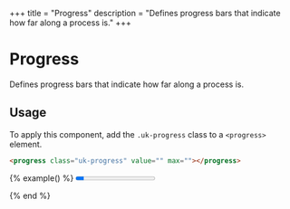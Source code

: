 +++
title = "Progress"
description = "Defines progress bars that indicate how far along a process is."
+++

# Progress

<p class="uk-text-lead">Defines progress bars that indicate how far along a process is.</p>

## Usage

To apply this component, add the `.uk-progress` class to a `<progress>` element.

```html
<progress class="uk-progress" value="" max=""></progress>
```

{% example() %}
<progress id="js-progressbar" class="uk-progress" value="10" max="100"></progress>

<script>

    UIkit.util.ready(function () {

        var bar = document.getElementById('js-progressbar');

        var animate = setInterval(function () {

            bar.value += 10;

            if (bar.value >= bar.max) {
                clearInterval(animate);
            }

        }, 1000);

    });

</script>

{% end %}
